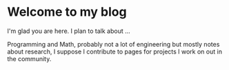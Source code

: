 # Welcome to my blog

I'm glad you are here. I plan to talk about ...

 Programming and Math, probably not a lot of engineering but mostly notes about research, I suppose I contribute to pages for projects I work on out in the community.
